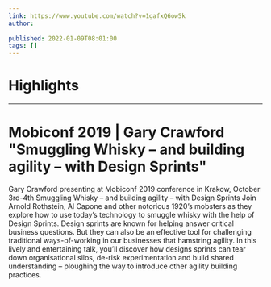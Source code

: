 ```yaml
---
link: https://www.youtube.com/watch?v=1gafxQ6ow5k
author: 
   
published: 2022-01-09T08:01:00
tags: []
---
```

# Highlights


---
# Mobiconf 2019 | Gary Crawford "Smuggling Whisky – and building agility – with Design Sprints"
Gary Crawford presenting at Mobiconf 2019 conference in Krakow, October 3rd-4th Smuggling Whisky – and building agility – with Design Sprints Join Arnold Rothstein, Al Capone and other notorious 1920’s mobsters as they explore how to use today’s technology to smuggle whisky with the help ​​of Design Sprints. Design sprints are known for helping answer critical business questions. But they can also be an effective tool for challenging traditional ways-of-working in our businesses that hamstring agility. In this lively and ​entertaining talk, you’ll discover how ​​​designs sprints can tear down organisational silos, de-risk experimentation and build shared understanding – ploughing the way to introduce other agility building practices.​